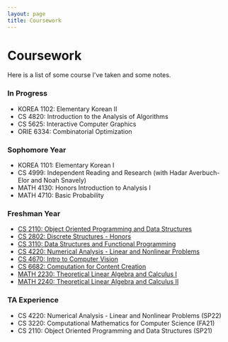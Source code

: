 ```yaml
---
layout: page
title: Coursework
---
```

# Coursework
Here is a list of some course I've taken and some notes. 

### In Progress
- KOREA 1102: Elementary Korean II
- CS 4820: Introduction to the Analysis of Algorithms
- CS 5625: Interactive Computer Graphics
- ORIE 6334: Combinatorial Optimization

### Sophomore Year
- KOREA 1101: Elementary Korean I
- CS 4999: Independent Reading and Research (with Hadar Averbuch-Elor
  and Noah Snavely)
- MATH 4130: Honors Introduction to Analysis I
- MATH 4710: Basic Probability

### Freshman Year
- [CS 2110: Object Oriented Programming and Data Structures](https://echen01.notion.site/CS-2110-Object-Oriented-Programming-and-Data-Structures-e5557b0772bd4da3a3f78516201bbc78)
- [CS 2802: Discrete Structures - Honors](https://echen01.notion.site/CS-2802-Discrete-Structures-Honors-a0c4ef78c7ad4ee3b649e1bf8eec9c13)
- [CS 3110: Data Structures and Functional Programming](/coursework/cs3110)
- [CS 4220: Numerical Analysis - Linear and Nonlinear Problems](/coursework/cs4220)
- [CS 4670: Intro to Computer Vision](https://echen01.notion.site/CS-4670-Intro-to-Computer-Vision-21c3dbc5704640eda1f4cc998d7cd50b)
- [CS 6682: Computation for Content Creation](https://echen01.notion.site/CS-6682-Computation-for-Content-Creation-745f60155f434f648c66e3b695d1f1d8)
- [MATH 2230: Theoretical Linear Algebra and Calculus I](https://echen01.notion.site/MATH-2230-Theoretical-Linear-Algebra-and-Calculus-bd88771088c043a58aab94cd2702654d)
- [MATH 2240: Theoretical Linear Algebra and Calculus II](https://echen01.notion.site/MATH-2240-Theoretical-Linear-Algebra-and-Calculus-c90d755cce1a426b82d724f2afa28dab)

### TA Experience
- CS 4220: Numerical Analysis - Linear and Nonlinear Problems (SP22)
- CS 3220: Computational Mathematics for Computer Science (FA21)
- CS 2110: Object Oriented Programming and Data Structures (SP21)


